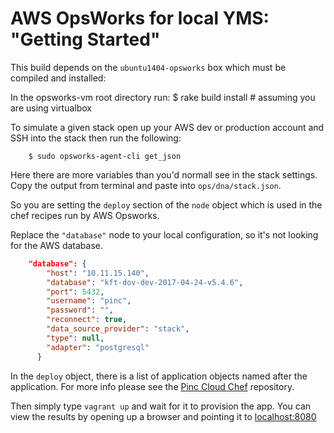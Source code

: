 AWS OpsWorks for local YMS: "Getting Started"
======================================

This build depends on the `ubuntu1404-opsworks` box which must be compiled and installed:

In the opsworks-vm root directory run:
    $ rake build install  # assuming you are using virtualbox

To simulate a given stack open up your AWS dev or production account and SSH into the stack then run the following:

```
    $ sudo opsworks-agent-cli get_json
```

Here there are more variables than you'd normall see in the stack settings.
Copy the output from terminal and paste into `ops/dna/stack.json`.

So you are setting the `deploy` section of the `node` object which is used in the chef recipes run by AWS Opsworks.

Replace the `"database"` node to your local configuration, so it's not looking for the AWS database.

```json
    "database": {
        "host": "10.11.15.140",
        "database": "kft-dov-dev-2017-04-24-v5.4.6",
        "port": 5432,
        "username": "pinc",
        "password": "",
        "reconnect": true,
        "data_source_provider": "stack",
        "type": null,
        "adapter": "postgresql"
      }
```

In the `deploy` object, there is a list of application objects named after the application. For more info please see the [Pinc Cloud Chef](https://github.com/pincsolutions/pinc-cloud-chef) repository.

Then simply type `vagrant up` and wait for it to provision the app.  You can view the results by opening up a browser and pointing it to [localhost:8080](http://localhost:8080/)
